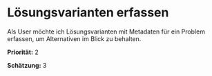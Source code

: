 # Lösungsvarianten erfassen


Als User möchte ich Lösungsvarianten mit Metadaten für ein Problem erfassen, um Alternativen im Blick zu behalten.


**Priorität:** 2

**Schätzung:** 3
